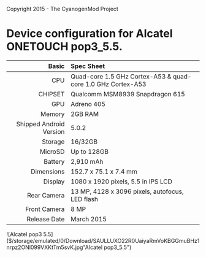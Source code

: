 Copyright 2015 - The CyanogenMod Project

Device configuration for Alcatel ONETOUCH pop3_5.5.
=====================================

Basic   | Spec Sheet
-------:|:-------------------------
CPU     | Quad-core 1.5 GHz Cortex-A53 & quad-core 1.0 GHz Cortex-A53
CHIPSET | Qualcomm MSM8939 Snapdragon 615
GPU     | Adreno 405
Memory  |2GB RAM
Shipped Android Version | 5.0.2
Storage | 16/32GB
MicroSD | Up to 128GB
Battery | 2,910 mAh
Dimensions | 152.7 x 75.1 x 7.4 mm
Display | 1080 x 1920 pixels, 5.5 in IPS LCD
Rear Camera  | 13 MP, 4128 x 3096 pixels, autofocus, LED flash
Front Camera | 8 MP
Release Date | March 2015


![Alcatel pop3 5.5]($/storage/emulated/0/Download/SAULLUXO22R0UaiyaRmVoKBGGmuBHz1nrpz2ONl099VXKtTm5svK.jpg"Alcatel pop3_5.5")
